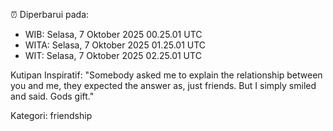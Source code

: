 ⏰ Diperbarui pada:
- WIB: Selasa, 7 Oktober 2025 00.25.01 UTC
- WITA: Selasa, 7 Oktober 2025 01.25.01 UTC
- WIT: Selasa, 7 Oktober 2025 02.25.01 UTC

Kutipan Inspiratif:
"Somebody asked me to explain the relationship between you and me, they expected the answer as, just friends. But I simply smiled and said. Gods gift."


Kategori: friendship

